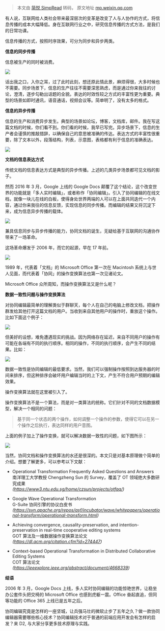 > 本文由 [简悦 SimpRead](http://ksria.com/simpread/) 转码， 原文地址 [mp.weixin.qq.com](https://mp.weixin.qq.com/s/NLAsQZfCccVKB_JlYo7tXA)

有人说，互联网给人类社会带来最深层次的变革是改变了人与人协作的方式，将信息传播的成本大幅降低。身在互联网行业之中，研究信息传播的方式方法，是我们的日常功课。

信息传播的方式，按照时序效果，可分为同步和异步两类。

**信息的同步传播**

信息被生产的同时被消费。

![](https://mmbiz.qpic.cn/mmbiz_png/QRibyjewM1IABxdvqCmhJTbOHsvj7Igx293mnia9wmAOsEcKRoWZcK9Fml1N3dkAKGIyYWHNCxLEQc4Uddt6aXug/640?wx_fmt=png)

话出我之口，入你之耳，过了此时此刻，想还原此情此景，麻烦得很，大多时候也不需要。同步场景下，信息的生产往往不需要深思熟虑，而是通过你来我往的讨论，澄清，逐步勾勒出话题的全貌。表达的时效性较之方式的丰富性更为重要。典型的场景如即时通讯，语音通话，视频会议等。简单明了，没有太多的格式。

**信息的异步传播**

信息的生产和消费异步发生。典型的场景如论坛，博客，文档库，邮件。我在写这篇文档的时候，你们看不到。你们看的时候，我早已写完。异步场景下，信息的生产者会谨慎的推敲措辞，以确保自己的意思被准确的传达。表达方式的丰富性很重要，除了文本以外，段落结构，列表，示意图，表格都有利于信息的准确表达。

![](https://mmbiz.qpic.cn/mmbiz_png/QRibyjewM1IABxdvqCmhJTbOHsvj7Igx2pMJdaj425XqgAXV7RXGAOVvxOXMloOWgQvEdcMMAEvh66fF4Y6N6Sw/640?wx_fmt=png)

**文档的信息表达方式**

传统文档的信息表达方式是典型的异步传播。上述的几类异步场景都可见文档的影子。  

然而 2016 年 3 月，Google 上线的 Google Docs 颠覆了这个结论，这个改变世界的功能就是「多人实时编辑」，或者称作「协同编辑」。引入了协同编辑的在线文档，就像一块儿在线的白板，使得身处世界两端的人可以在上面共同迭代一个内容，通过你来我往的信息反馈，实现信息的同步传播。而编辑的结果又将沉淀下来，成为信息异步传播的载体。

![](https://mmbiz.qpic.cn/mmbiz_png/QRibyjewM1IABxdvqCmhJTbOHsvj7Igx2Uxe9Ks2o9jfQQs95llFKIzM9Azib2WoGDlWvMyppd28DXf9FWz69VPw/640?wx_fmt=png)

兼具信息同步与异步传播的能力，协同文档的诞生，无疑给基于互联网的沟通协作带来了一场革命。

这场革命爆发于 2006 年，而它的起源，早在 17 年前。

![](https://mmbiz.qpic.cn/mmbiz_png/QRibyjewM1IABxdvqCmhJTbOHsvj7Igx2ibRcNMR9UnRQXFGKhT2bn8icWib2VCbIVPWAVKUVlKfWnvHKtocHbsAmg/640?wx_fmt=png)

1989 年，代表着「文档」的 Microsoft Office 第一次在 Macintosh 系统上与世人见面，而代表着「协同」的操作变换算法也第一次见诸论文。

Microsoft Office 众所周知，而操作变换算法又是什么呢？

**数据一致性问题与操作变换算法**

对协同编辑最简单的理解类似于群聊天，每个人在自己的电脑上修改文档，把操作群发给其他打开这篇文档的用户。当收到来自其他用户的操作时，重放这个操作。比如下面这个例子：

![](https://mmbiz.qpic.cn/mmbiz_png/QRibyjewM1IABxdvqCmhJTbOHsvj7Igx2ZXO6gliaEicVTGUv0gaP6f4VjrKAMvGbiaGVdmwj2ibr1All1cUEIublEg/640?wx_fmt=png)

但美好的设想，难免遭遇现实的挑战。因为网络存在延迟，来自不同用户的操作有可能在各端有不同的执行顺序。相同的操作，不同的执行顺序，会产生不同的结果。比如：

![](https://mmbiz.qpic.cn/mmbiz_png/QRibyjewM1IABxdvqCmhJTbOHsvj7Igx2YuPG2b8Vl8IKUvCy2kvsib0GQ0k7BtwZZkIIib9VEfGUDGMP7yjHsehg/640?wx_fmt=png)

数据一致性是协同编辑的最低要求。当然，我们可以强制操作按照到达服务器的时间来排序，但这种排序会破坏用户编辑当时的上下文，产生不符合用户预期的编辑效果。

操作变换算法就在这里被引入了。

操作变换算法不是一个算法，而是对一类算法的统称。它们针对不同的文档数据模型，解决一个相同的问题：

> 基于同一个状态的两个操作，如何调整一个操作的参数，使得它可以在另一个操作之后执行，表达同样的用户意图。

上面的例子加上了操作变换，就可以解决数据一致性的问题，如下图所示：

![](https://mmbiz.qpic.cn/mmbiz_png/QRibyjewM1IABxdvqCmhJTbOHsvj7Igx2blltNJQgXrF0h7vz9bBBHu5icue60mpicd5H4rAia4UkyeqjxqTW0ZMlQ/640?wx_fmt=png)

当然，协同文档和操作变换算法的水还是很深的。本文只是对基本原理做个简单的介绍。想要了解更多，可以参考以下文献：

*   Operational Transformation Frequently Asked Questions and Answers  
    南洋理工大学教授 Chengzheng Sun 的 Survey，覆盖了 OT 领域绝大多数研究成果  
    _(https://www3.ntu.edu.sg/home/czsun/projects/otfaq/)_
    

*   Google Wave Operational Transformation  
    G-Suite 协同引擎的协议白皮书  
    _(https://svn.apache.org/repos/asf/incubator/wave/whitepapers/operational-transform/operational-transform.html)_
    

*   Achieving convergence, causality-preservation, and intention-preservation in real-time cooperative editing systems  
    GOT 算法及一维数据操作变换算法论文  
    _(https://dl.acm.org/citation.cfm?id=274447)_
    

*   Context-based Operational Transformation in Distributed Collaborative Editing Systems  
    COT 算法论文  
    _(https://ieeexplore.ieee.org/abstract/document/4668339)_
    

**结语**

2006 年 3 月，Google Docs 上线，多人实时协同编辑的功能惊艳世界，让稳坐办公套件头把交椅的 Microsoft Office 也感到虎躯一震。Office 奋起直追，但同等功能的 Office 365 上线已是五年之后。

协同编辑究竟是怎样的一座坚城，让兵强马壮的微软止步了五年之久？做一款协同编辑器需要哪些核心技术？协同编辑技术对于普通的前端应用开发会有怎样的启发？来 D2, 与大家分享更多技术原理与实践。